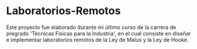 # Laboratorios-Remotos
Este proyecto fue elaborado durante mi último curso de la carrera de pregrado 'Técnicas Físicas para la Industria', en el cual consiste en diseñar e implementar laboratorios remotos de la Ley de Malus y la Ley de Hooke.

